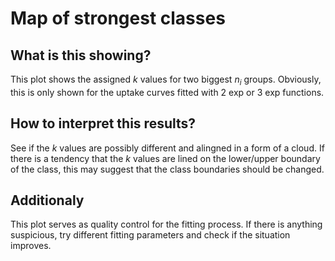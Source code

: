 # Map of strongest classes

## What is this showing?

This plot shows the assigned $k$ values for two biggest $n_i$ groups. Obviously, this is only shown for the uptake curves fitted with 2 exp or 3 exp functions.

## How to interpret this results?

See if the $k$ values are possibly different and alingned in a form of a cloud. If there is a tendency that the $k$ values are lined on the lower/upper boundary of the class, this may suggest that the class boundaries should be changed.

## Additionaly

This plot serves as quality control for the fitting process. If there is anything suspicious, try different fitting parameters and check if the situation improves.
